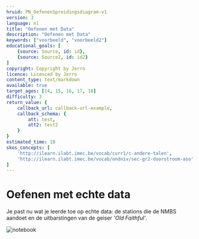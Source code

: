 ```yaml
---
hruid: PN_OefenenSpreidingsdiagram-v1
version: 3
language: nl
title: "Oefenen met Data"
description: "Oefenen met Data"
keywords: ["voorbeeld", "voorbeeld2"]
educational_goals: [
    {source: Source, id: id}, 
    {source: Source2, id: id2}
]
copyright: Copyright by Jerro
licence: Licenced by Jerro
content_type: text/markdown
available: true
target_ages: [14, 15, 16, 17, 18]
difficulty: 3
return_value: {
    callback_url: callback-url-example,
    callback_schema: {
        att: test,
        att2: test2
    }
}
estimated_time: 10
skos_concepts: [
    'http://ilearn.ilabt.imec.be/vocab/curr1/c-andere-talen', 
    'http://ilearn.ilabt.imec.be/vocab/ondniv/sec-gr2-doorstroom-aso'
]
---
```

# Oefenen met echte data
Je past nu wat je leerde toe op echte data: de stations die de NMBS aandoet en de uitbarstingen van de geiser *'Old Faithful'*.

![notebook](@learning-object/PN_OefenenSpreidingsdiagramM-v1/nl/3)

